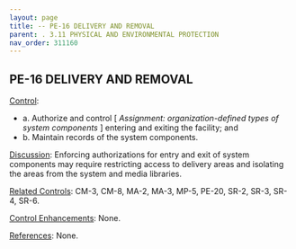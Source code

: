 ```yaml
---
layout: page
title: -- PE-16 DELIVERY AND REMOVAL 
parent: . 3.11 PHYSICAL AND ENVIRONMENTAL PROTECTION 
nav_order: 311160 
---
```


## PE-16 DELIVERY AND REMOVAL
   
<ins>Control</ins>:
* a. Authorize and control [ _Assignment: organization-defined types of system components_ ] entering and exiting the facility; and
* b. Maintain records of the system components.

<ins>Discussion</ins>: Enforcing authorizations for entry and exit of system components may require restricting access to delivery areas and isolating the areas from the system and media libraries.

<ins>Related Controls</ins>: CM-3, CM-8, MA-2, MA-3, MP-5, PE-20, SR-2, SR-3, SR-4, SR-6.

<ins>Control Enhancements</ins>: None.

<ins>References</ins>: None.
